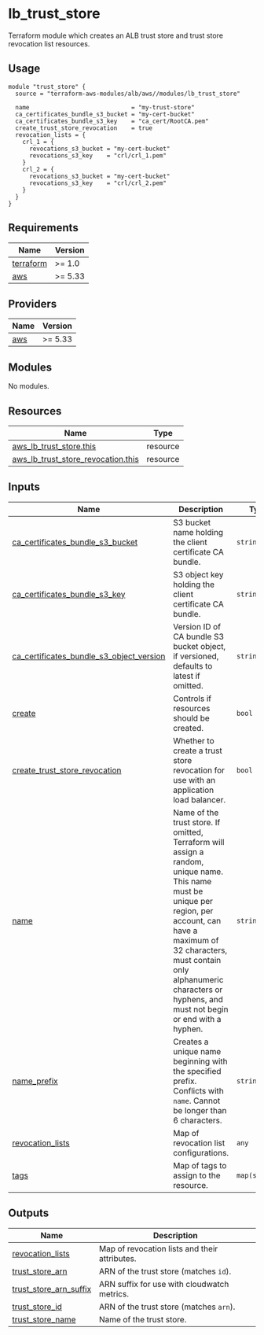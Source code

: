 # lb_trust_store

Terraform module which creates an ALB trust store and trust store revocation list resources.

## Usage
```
module "trust_store" {
  source = "terraform-aws-modules/alb/aws//modules/lb_trust_store"

  name                             = "my-trust-store"
  ca_certificates_bundle_s3_bucket = "my-cert-bucket"
  ca_certificates_bundle_s3_key    = "ca_cert/RootCA.pem"
  create_trust_store_revocation    = true
  revocation_lists = {
    crl_1 = {
      revocations_s3_bucket = "my-cert-bucket"
      revocations_s3_key    = "crl/crl_1.pem"
    }
    crl_2 = {
      revocations_s3_bucket = "my-cert-bucket"
      revocations_s3_key    = "crl/crl_2.pem"
    }
  }
}
```

<!-- BEGINNING OF PRE-COMMIT-TERRAFORM DOCS HOOK -->
## Requirements

| Name | Version |
|------|---------|
| <a name="requirement_terraform"></a> [terraform](#requirement\_terraform) | >= 1.0 |
| <a name="requirement_aws"></a> [aws](#requirement\_aws) | >= 5.33 |

## Providers

| Name | Version |
|------|---------|
| <a name="provider_aws"></a> [aws](#provider\_aws) | >= 5.33 |

## Modules

No modules.

## Resources

| Name | Type |
|------|------|
| [aws_lb_trust_store.this](https://registry.terraform.io/providers/hashicorp/aws/latest/docs/resources/lb_trust_store) | resource |
| [aws_lb_trust_store_revocation.this](https://registry.terraform.io/providers/hashicorp/aws/latest/docs/resources/lb_trust_store_revocation) | resource |

## Inputs

| Name | Description | Type | Default | Required |
|------|-------------|------|---------|:--------:|
| <a name="input_ca_certificates_bundle_s3_bucket"></a> [ca\_certificates\_bundle\_s3\_bucket](#input\_ca\_certificates\_bundle\_s3\_bucket) | S3 bucket name holding the client certificate CA bundle. | `string` | `null` | no |
| <a name="input_ca_certificates_bundle_s3_key"></a> [ca\_certificates\_bundle\_s3\_key](#input\_ca\_certificates\_bundle\_s3\_key) | S3 object key holding the client certificate CA bundle. | `string` | `null` | no |
| <a name="input_ca_certificates_bundle_s3_object_version"></a> [ca\_certificates\_bundle\_s3\_object\_version](#input\_ca\_certificates\_bundle\_s3\_object\_version) | Version ID of CA bundle S3 bucket object, if versioned, defaults to latest if omitted. | `string` | `null` | no |
| <a name="input_create"></a> [create](#input\_create) | Controls if resources should be created. | `bool` | `true` | no |
| <a name="input_create_trust_store_revocation"></a> [create\_trust\_store\_revocation](#input\_create\_trust\_store\_revocation) | Whether to create a trust store revocation for use with an application load balancer. | `bool` | `false` | no |
| <a name="input_name"></a> [name](#input\_name) | Name of the trust store. If omitted, Terraform will assign a random, unique name. This name must be unique per region, per account, can have a maximum of 32 characters, must contain only alphanumeric characters or hyphens, and must not begin or end with a hyphen. | `string` | `null` | no |
| <a name="input_name_prefix"></a> [name\_prefix](#input\_name\_prefix) | Creates a unique name beginning with the specified prefix. Conflicts with `name`. Cannot be longer than 6 characters. | `string` | `null` | no |
| <a name="input_revocation_lists"></a> [revocation\_lists](#input\_revocation\_lists) | Map of revocation list configurations. | `any` | `{}` | no |
| <a name="input_tags"></a> [tags](#input\_tags) | Map of tags to assign to the resource. | `map(string)` | `{}` | no |

## Outputs

| Name | Description |
|------|-------------|
| <a name="output_revocation_lists"></a> [revocation\_lists](#output\_revocation\_lists) | Map of revocation lists and their attributes. |
| <a name="output_trust_store_arn"></a> [trust\_store\_arn](#output\_trust\_store\_arn) | ARN of the trust store (matches `id`). |
| <a name="output_trust_store_arn_suffix"></a> [trust\_store\_arn\_suffix](#output\_trust\_store\_arn\_suffix) | ARN suffix for use with cloudwatch metrics. |
| <a name="output_trust_store_id"></a> [trust\_store\_id](#output\_trust\_store\_id) | ARN of the trust store (matches `arn`). |
| <a name="output_trust_store_name"></a> [trust\_store\_name](#output\_trust\_store\_name) | Name of the trust store. |
<!-- END OF PRE-COMMIT-TERRAFORM DOCS HOOK -->
